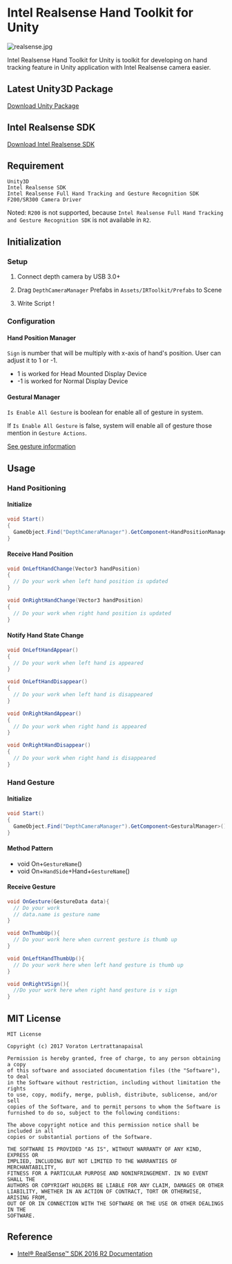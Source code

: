 # Intel Realsense Hand Toolkit for Unity

![realsense.jpg](https://avatars3.githubusercontent.com/u/14095512?v=3&s=200)

Intel Realsense Hand Toolkit for Unity is toolkit for developing on hand tracking feature in Unity application with Intel Realsense camera easier.

## Latest Unity3D Package

[Download Unity Package](https://github.com/ReiiYuki/Intel-Realsense-Hand-Toolkit-Unity/releases/download/1.1.0/Intel-Realsense-Hand-Toolkit-v1.1.0.unitypackage)

## Intel Realsense SDK

[Download Intel Realsense SDK](https://software.intel.com/en-us/realsense-sdk-windows-eol)

## Requirement

```
Unity3D
Intel Realsense SDK
Intel Realsense Full Hand Tracking and Gesture Recognition SDK
F200/SR300 Camera Driver
```

Noted: `R200` is not supported, because `Intel Realsense Full Hand Tracking and Gesture Recognition SDK` is not available in `R2`.

## Initialization

### Setup

1. Connect depth camera by USB 3.0+

2. Drag `DepthCameraManager` Prefabs in `Assets/IRToolkit/Prefabs` to Scene

3. Write Script !

### Configuration

#### Hand Position Manager

`Sign` is number that will be multiply with x-axis of hand's position. User can adjust it to 1 or -1.
* 1 is worked for Head Mounted Display Device
* -1 is worked for Normal Display Device

#### Gestural Manager

`Is Enable All Gesture` is boolean for enable all of gesture in system.

If `Is Enable All Gesture` is false, system will enable all of gesture those mention in `Gesture Actions`.

[See gesture information](https://software.intel.com/sites/landingpage/realsense/camera-sdk/v1.1/documentation/html/index.html?doc_hand_handling_gestures.html)

## Usage

### Hand Positioning

#### Initialize

```Cs
void Start()
{
  GameObject.Find("DepthCameraManager").GetComponent<HandPositionManager>().AddSubscriber(gameObject);
}
```

#### Receive Hand Position

```Cs
void OnLeftHandChange(Vector3 handPosition)
{
  // Do your work when left hand position is updated
}

void OnRightHandChange(Vector3 handPosition)
{
  // Do your work when right hand position is updated
}
```

#### Notify Hand State Change

```cs
void OnLeftHandAppear()
{
  // Do your work when left hand is appeared
}

void OnLeftHandDisappear()
{
  // Do your work when left hand is disappeared
}

void OnRightHandAppear()
{
  // Do your work when right hand is appeared
}

void OnRightHandDisappear()
{
  // Do your work when right hand is disappeared
}
```

### Hand Gesture

#### Initialize
```cs
void Start()
{
  GameObject.Find("DepthCameraManager").GetComponent<GesturalManager>().AddSubscriber(gameObject);
}
```

#### Method Pattern

* void On+`GestureName`()
* void On+`HandSide`+Hand+`GestureName`()

#### Receive Gesture  

```cs
void OnGesture(GestureData data){
  // Do your work
  // data.name is gesture name
}

void OnThumbUp(){
  // Do your work here when current gesture is thumb up
}

void OnLeftHandThumbUp(){
  // Do your work here when left hand gesture is thumb up
}

void OnRightVSign(){
  //Do your work here when right hand gesture is v sign
}
```

## MIT License

```
MIT License

Copyright (c) 2017 Voraton Lertrattanapaisal

Permission is hereby granted, free of charge, to any person obtaining a copy
of this software and associated documentation files (the "Software"), to deal
in the Software without restriction, including without limitation the rights
to use, copy, modify, merge, publish, distribute, sublicense, and/or sell
copies of the Software, and to permit persons to whom the Software is
furnished to do so, subject to the following conditions:

The above copyright notice and this permission notice shall be included in all
copies or substantial portions of the Software.

THE SOFTWARE IS PROVIDED "AS IS", WITHOUT WARRANTY OF ANY KIND, EXPRESS OR
IMPLIED, INCLUDING BUT NOT LIMITED TO THE WARRANTIES OF MERCHANTABILITY,
FITNESS FOR A PARTICULAR PURPOSE AND NONINFRINGEMENT. IN NO EVENT SHALL THE
AUTHORS OR COPYRIGHT HOLDERS BE LIABLE FOR ANY CLAIM, DAMAGES OR OTHER
LIABILITY, WHETHER IN AN ACTION OF CONTRACT, TORT OR OTHERWISE, ARISING FROM,
OUT OF OR IN CONNECTION WITH THE SOFTWARE OR THE USE OR OTHER DEALINGS IN THE
SOFTWARE.
```

## Reference

* [Intel® RealSense™ SDK 2016 R2 Documentation](https://software.intel.com/sites/landingpage/realsense/camera-sdk/v1.1/documentation/html/)
